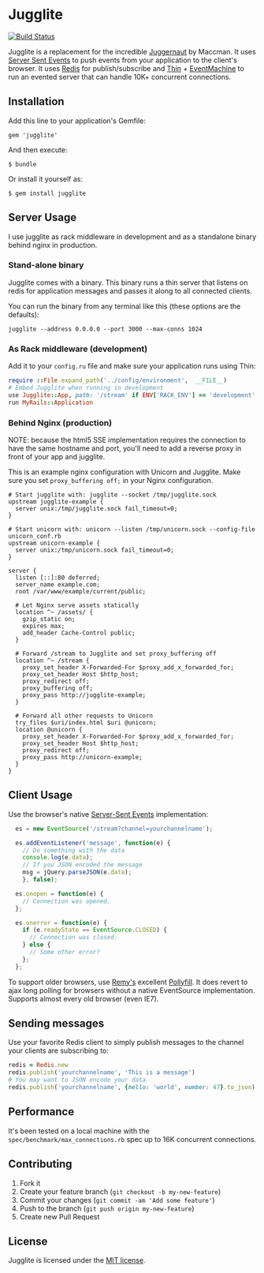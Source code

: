 # Jugglite

[![Build Status](https://secure.travis-ci.org/andruby/jugglite.png?branch=master)](https://travis-ci.org/andruby/jugglite)

Jugglite is a replacement for the incredible [Juggernaut](https://github.com/maccman/juggernaut) by Maccman. It uses [Server Sent Events](http://www.html5rocks.com/en/tutorials/eventsource/basics/) to push events from your application to the client's browser. It uses [Redis](http://www.redis.io) for publish/subscribe and [Thin](http://code.macournoyer.com/thin/) + [EventMachine](https://github.com/eventmachine/eventmachine) to run an evented server that can handle 10K+ concurrent connections.

## Installation

Add this line to your application's Gemfile:

    gem 'jugglite'

And then execute:

    $ bundle

Or install it yourself as:

    $ gem install jugglite

## Server Usage

I use jugglite as rack middleware in development and as a standalone binary behind nginx in production.

### Stand-alone binary

Jugglite comes with a binary. This binary runs a thin server that listens on redis for application messages and passes it along to all connected clients.

You can run the binary from any terminal like this (these options are the defaults):

`jugglite --address 0.0.0.0 --port 3000 --max-conns 1024`

### As Rack middleware (development)

Add it to your `config.ru` file and make sure your application runs using Thin:

```ruby
require ::File.expand_path('../config/environment',  __FILE__)
# Embed Jugglite when running in development
use Jugglite::App, path: '/stream' if ENV['RACK_ENV'] == 'development'
run MyRails::Application
```

### Behind Nginx (production)

NOTE: because the html5 SSE implementation requires the connection to have the same hostname and port, you'll need to add a reverse proxy in front of your app and jugglite.

This is an example nginx configuration with Unicorn and Jugglite. Make sure you set `proxy_buffering off;` in your Nginx configuration.

```nginx
# Start jugglite with: jugglite --socket /tmp/jugglite.sock
upstream jugglite-example {
  server unix:/tmp/jugglite.sock fail_timeout=0;
}

# Start unicorn with: unicorn --listen /tmp/unicorn.sock --config-file unicorn_conf.rb
upstream unicorn-example {
  server unix:/tmp/unicorn.sock fail_timeout=0;
}

server {
  listen [::]:80 deferred;
  server_name example.com;
  root /var/www/example/current/public;

  # Let Nginx serve assets statically
  location ^~ /assets/ {
    gzip_static on;
    expires max;
    add_header Cache-Control public;
  }

  # Forward /stream to Jugglite and set proxy_buffering off
  location ^~ /stream {
    proxy_set_header X-Forwarded-For $proxy_add_x_forwarded_for;
    proxy_set_header Host $http_host;
    proxy_redirect off;
    proxy_buffering off;
    proxy_pass http://jugglite-example;
  }

  # Forward all other requests to Unicorn
  try_files $uri/index.html $uri @unicorn;
  location @unicorn {
    proxy_set_header X-Forwarded-For $proxy_add_x_forwarded_for;
    proxy_set_header Host $http_host;
    proxy_redirect off;
    proxy_pass http://unicorn-example;
  }
}
```


## Client Usage

Use the browser's native [Server-Sent Events](http://www.html5rocks.com/en/tutorials/eventsource/basics/) implementation:

```javascript
  es = new EventSource('/stream?channel=yourchannelname');

  es.addEventListener('message', function(e) {
    // Do something with the data
    console.log(e.data);
    // If you JSON encoded the message
    msg = jQuery.parseJSON(e.data);
    }, false);

  es.onopen = function(e) {
    // Connection was opened.
  };

  es.onerror = function(e) {
    if (e.readyState == EventSource.CLOSED) {
      // Connection was closed.
    } else {
      // Some other error?
    };
  };
```

To support older browsers, use [Remy's](http://html5doctor.com/server-sent-events/) excellent [Pollyfill](https://github.com/remy/polyfills/blob/master/EventSource.js). It does revert to ajax long polling for browsers without a native EventSource implementation. Supports almost every old browser (even IE7).

## Sending messages

Use your favorite Redis client to simply publish messages to the channel your clients are subscribing to:

```ruby
redis = Redis.new
redis.publish('yourchannelname', 'This is a message')
# You may want to JSON encode your data
redis.publish('yourchannelname', {hello: 'world', number: 47}.to_json)
```

## Performance

It's been tested on a local machine with the `spec/benchmark/max_connections.rb` spec up to 16K concurrent connections.

## Contributing

1. Fork it
2. Create your feature branch (`git checkout -b my-new-feature`)
3. Commit your changes (`git commit -am 'Add some feature'`)
4. Push to the branch (`git push origin my-new-feature`)
5. Create new Pull Request

## License

Jugglite is licensed under the [MIT license](http://opensource.org/licenses/MIT).
